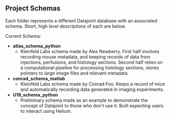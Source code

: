 ## Project Schemas

Each folder represents a different Datajoint database with an associated schema. Short, high level descriptions of each are below.

Current Schema:
  - __atlas_schema_python__
    - Kleinfeld Labs schema made by Alex Newberry. First half involves recording mouse metadata, and keeping records of data from injections, perfusions, and histology sections. Second half relies on a computational pipeline for processing histology sections, stores pointers to large image files and relevant metadata.
  - __conrad_schema_matlab__
    - Kleinfeld Labs schema made by Conrad Foo. Keeps a record of mice and automatically recording data generated in imaging experiments.  
  - __U19_schema_python__
    - Preliminary schema made as an example to demonstrate the concept of Datajoint to those who don't use it. Built expecting users to interact using Helium.
